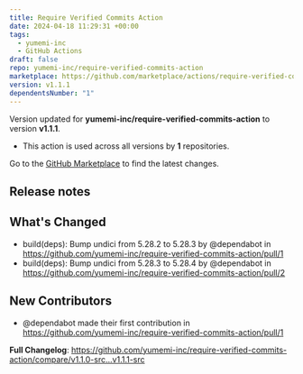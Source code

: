 ```yaml
---
title: Require Verified Commits Action
date: 2024-04-18 11:29:31 +00:00
tags:
  - yumemi-inc
  - GitHub Actions
draft: false
repo: yumemi-inc/require-verified-commits-action
marketplace: https://github.com/marketplace/actions/require-verified-commits-action
version: v1.1.1
dependentsNumber: "1"
---
```



Version updated for **yumemi-inc/require-verified-commits-action** to version **v1.1.1**.
- This action is used across all versions by **1** repositories.

Go to the [GitHub Marketplace](https://github.com/marketplace/actions/require-verified-commits-action) to find the latest changes.

## Release notes

## What's Changed
* build(deps): Bump undici from 5.28.2 to 5.28.3 by @dependabot in https://github.com/yumemi-inc/require-verified-commits-action/pull/1
* build(deps): Bump undici from 5.28.3 to 5.28.4 by @dependabot in https://github.com/yumemi-inc/require-verified-commits-action/pull/2

## New Contributors
* @dependabot made their first contribution in https://github.com/yumemi-inc/require-verified-commits-action/pull/1

**Full Changelog**: https://github.com/yumemi-inc/require-verified-commits-action/compare/v1.1.0-src...v1.1.1-src
